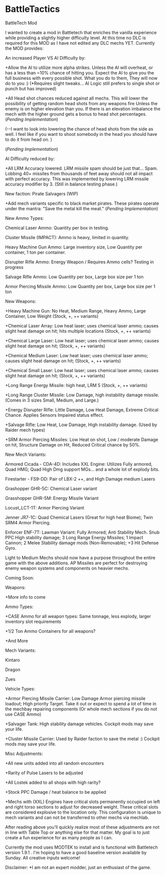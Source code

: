# BattleTactics
 BattleTech Mod

  I wanted to create a mod in Battletech that enriches the vanilla experience while providing a slightly higher difficulty level. At this time no DLC is required for this MOD as I have not edited any DLC mechs YET. Currently the MOD provides:



 An increased Player VS AI Difficulty by:

 +Allow the AI to utilize more alpha strikes. Unless the AI will overheat, or has a less than ~10% chance of hitting you. Expect the AI to give you the full business with every possible shot. What you do to them, They will now do to you :) (*Requires slight tweaks... AI Logic still prefers to single shot or punch but has improved)

 +All Head shot chances reduced against all mechs. This will lower the possibility of getting random head shots from any weapons fire Unless the enemy is on higher elevation than you. If there is an elevation imbalance the mech with the higher ground gets a bonus to head shot percentages. (*Pending Implementation*)

 (--I want to look into lowering the chance of head shots from the side as well. I feel like if you want to shoot somebody in the head you should have to do it from head on. )

 (*Pending Implementation*)



 AI Difficulty reduced by:

 +All LRM Accuracy lowered. LRM missile spam should be just that... Spam. Lobbing 40+ missiles from thousands of feet away should not all impact with perfect accuracy. This was implemented by lowering LRM missile accuracy modifier by 3. (Still in balance testing phase.)



 New faction: Pirate Salvagers (WIP)

 +Add mech variants specific to black market pirates. These pirates operate under the mantra: "Save the metal kill the meat." (*Pending Implementation*)



 New Ammo Types:

 Chemical Laser Ammo: Quantity per box in testing.

 Cluster Missile (IMPACT): Ammo is heavy, limited in quantity.

 Heavy Machine Gun Ammo: Large inventory size, Low Quantity per container, 1 ton per container.

 Disrupter Rifle Ammo: Energy Weapon / Requires Ammo cells? Testing in progress

 Salvage Rifle Ammo: Low Quantity per box, Large box size per 1 ton

 Armor Piercing Missile Ammo: Low Quantity per box, Large box size per 1 ton



 New Weapons:

 +Heavy Machine Gun: No Heat, Medium Range, Heavy Ammo, Large Container, Low Weight (Stock, +, ++ variants)

 +Chemical Laser Array: Low heat laser; uses chemical laser ammo; causes slight heat damage on hit; hits multiple locations (Stock, +, ++ variants)

 +Chemical Large Laser: Low heat laser; uses chemical laser ammo; causes slight heat damage on hit; (Stock, +, ++ variants)

 +Chemical Medium Laser: Low heat laser; uses chemical laser ammo; causes slight heat damage on hit; (Stock, +, ++ variants)

 +Chemical Small Laser: Low heat laser; uses chemical laser ammo; causes slight heat damage on hit; (Stock, +, ++ variants)

 +Long Range Energy Missile: high heat, LRM 5 (Stock, +, ++ variants)

 +Long Range Cluster Missile: Low Damage, high instability damage missile. (Comes in 3 sizes Small, Medium, and Large.)

 +Energy Disrupter Rifle: Little Damage, Low Heat Damage, Extreme Critical Chance. Applies Sensors Impaired status effect.

 +Salvage Rifle: Low Heat, Low Damage, High instability damage. (Used by Raider mech types)

 +SRM Armor Piercing Missiles: Low Heat on shot, Low / moderate Damage on hit, Structure Damage on Hit, Reduced Critical chance by 50%.



 New Mech Variants:

 Armored Cicada - CDA-4D: Includes XXL Engine: Utilizes Fully armored, Quad HMG; Quad High Dmg support MGs... and a whole lot of explody bits.

 Firestarter - FS9-DD: Pair of LBX-2 ++, and High Damage medium Lasers

 Grashopper GHR-5C: Chemical Laser variant

 Grasshopper GHR-5M: Energy Missile Variant

 Locust_LCT-1T: Armor Piercing Variant

 Jenner JR7-1C: Quad Chemical Lasers (Great for high heat Biome); Twin SRM4 Armor Piercing.

 Enforcer ENF-7T: Lawman Variant: Fully Armored; Anti Stability Mech. Snub PPC High stability damage; 3 Long Range Energy Missiles; 1 Impact Cannon; 2 Melee Stability damage mods (Non-Removable); +3 Hit Defense Gyro.

 Light to Medium Mechs should now have a purpose throughout the entire game with the above additions. AP Missiles are perfect for destroying enemy weapon systems and components on heavier mechs.



 Coming Soon:


 Weapons:

 +More info to come


 Ammo Types:

 +CASE Ammo for all weapon types: Same tonnage, less explody, larger inventory slot requirements

 +1/2 Ton Ammo Containers for all weapons?

 +And More



 Mech Variants:

 Kintaro

 Dragon

 Zues



 Vehicle Types:

 +Armor Piercing Missile Carrier: Low Damage Armor piercing missile loadout; High priority Target. Take it out or expect to spend a lot of time in the mechbay repairing components (Or whole mech sections if you do not use CASE Ammo)

 +Salvager Tank: High stability damage vehicles. Cockpit mods may save your life.

 +Cluster Missile Carrier: Used by Raider faction to save the metal :) Cockpit mods may save your life.



 Misc Adjustments:

 +All new units added into all random encounters

 +Rarity of Pulse Lasers to be adjusted

 +All Lostek added to all shops with high rarity?

 +Stock PPC Damage / heat balance to be applied

 +Mechs with (XXL) Engines have critical slots permanently occupied on left and right torso sections to adjust for decreased weight. These critical slots are considered explosive to the location only. This configuration is unique to mech variants and can not be transferred to other mechs via mechlab.



 After reading above you'll quickly realize most of these adjustments are not in line with Table Top or anything else for that matter. My goal is to just create a fun experience for as many people as I can.

 Currently the mod uses MODTEK to install and is functional with Battletech version 1.9.1 . I'm hoping to have a good baseline version available by Sunday. All creative inputs welcome!

 Disclaimer: *I am not an expert modder, just an enthusiast of the game.
